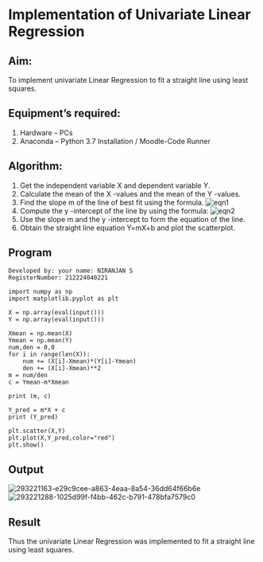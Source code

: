 # Implementation of Univariate Linear Regression
## Aim:
To implement univariate Linear Regression to fit a straight line using least squares.
## Equipment’s required:
1.	Hardware – PCs
2.	Anaconda – Python 3.7 Installation / Moodle-Code Runner
## Algorithm:
1.	Get the independent variable X and dependent variable Y.
2.	Calculate the mean of the X -values and the mean of the Y -values.
3.	Find the slope m of the line of best fit using the formula.
 ![eqn1](./eq1.jpg)
4.	Compute the y -intercept of the line by using the formula:
![eqn2](./eq2.jpg)  
5.	Use the slope m and the y -intercept to form the equation of the line.
6.	Obtain the straight line equation Y=mX+b and plot the scatterplot.
## Program
```
Developed by: your name: NIRANJAN S
RegisterNumber: 212224040221
```
```
import numpy as np
import matplotlib.pyplot as plt

X = np.array(eval(input()))
Y = np.array(eval(input()))

Xmean = np.mean(X)
Ymean = np.mean(Y)
num,den = 0,0
for i in range(len(X)):
    num += (X[i]-Xmean)*(Y[i]-Ymean)
    den += (X[i]-Xmean)**2
m = num/den
c = Ymean-m*Xmean
    
print (m, c)

Y_pred = m*X + c
print (Y_pred)

plt.scatter(X,Y)
plt.plot(X,Y_pred,color="red")
plt.show()

```
## Output
![293221163-e29c9cee-a863-4eaa-8a54-36dd64f66b6e](https://github.com/user-attachments/assets/1b05cd8b-d80c-4ae1-ae6a-2688c2ee796e)
![293221288-1025d99f-f4bb-462c-b791-478bfa7579c0](https://github.com/user-attachments/assets/b11baf91-7b0f-4043-91af-83d0e9211d46)

## Result
Thus the univariate Linear Regression was implemented to fit a straight line using least squares.
